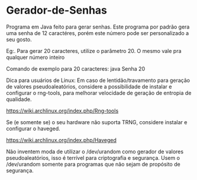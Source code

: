 # Gerador-de-Senhas
Programa em Java feito para gerar senhas.
Este programa por padrão gera uma senha de 12 caractéres, porém este número pode ser personalizado a seu gosto.

Eg:. Para gerar 20 caracteres, utilize o parâmetro 20. O mesmo vale pra qualquer número inteiro

Comando de exemplo para 20 caracteres: java Senha 20

Dica para usuários de Linux:
Em caso de lentidão/travamento para geração de valores pseudoaleatórios, considere a possibilidade de instalar e configurar o rng-tools, para melhorar velocidade de geração de entropia de qualidade.

https://wiki.archlinux.org/index.php/Rng-tools

Se (e somente se) o seu hardware não suporta TRNG, considere instalar e configurar o haveged.

https://wiki.archlinux.org/index.php/Haveged

Não inventem moda de utilizar o /dev/urandom como gerador de valores pseudoaleatórios, isso é terrível para criptografia e segurança. Usem o /dev/urandom somente para programas que não sejam de propósito de segurança.
